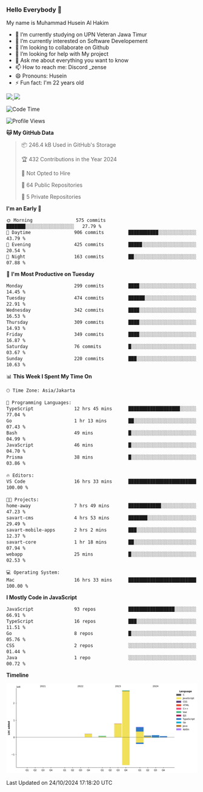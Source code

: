 ### Hello Everybody 👋

My name is Muhammad Husein Al Hakim

- 🔭 I’m currently studying on UPN Veteran Jawa Timur
- 🌱 I’m currently interested on Software Developement
- 👯 I’m looking to collaborate on Github
- 🤔 I’m looking for help with My project
- 💬 Ask me about everything you want to know
- 📫 How to reach me: Discord _zense
- 😄 Pronouns: Husein
- ⚡ Fun fact: I'm 22 years old

<p align="left">
<a href="https://github.com/huseinhq">
  <img height="180em" src="https://github-readme-stats-eight-theta.vercel.app/api?username=huseinhq&show_icons=true&theme=algolia&include_all_commits=true&count_private=true"/>
  <img height="180em" src="https://github-readme-stats-eight-theta.vercel.app/api/top-langs/?username=huseinhq&layout=compact&langs_count=8&theme=algolia"/>
</a>
</p>

<!--START_SECTION:waka-->
![Code Time](http://img.shields.io/badge/Code%20Time-1%2C551%20hrs%2040%20mins-blue)

![Profile Views](http://img.shields.io/badge/Profile%20Views-0-blue)

**🐱 My GitHub Data** 

> 📦 246.4 kB Used in GitHub's Storage 
 > 
> 🏆 432 Contributions in the Year 2024
 > 
> 🚫 Not Opted to Hire
 > 
> 📜 64 Public Repositories 
 > 
> 🔑 5 Private Repositories 
 > 
**I'm an Early 🐤** 

```text
🌞 Morning                575 commits         ███████░░░░░░░░░░░░░░░░░░   27.79 % 
🌆 Daytime                906 commits         ███████████░░░░░░░░░░░░░░   43.79 % 
🌃 Evening                425 commits         █████░░░░░░░░░░░░░░░░░░░░   20.54 % 
🌙 Night                  163 commits         ██░░░░░░░░░░░░░░░░░░░░░░░   07.88 % 
```
📅 **I'm Most Productive on Tuesday** 

```text
Monday                   299 commits         ████░░░░░░░░░░░░░░░░░░░░░   14.45 % 
Tuesday                  474 commits         ██████░░░░░░░░░░░░░░░░░░░   22.91 % 
Wednesday                342 commits         ████░░░░░░░░░░░░░░░░░░░░░   16.53 % 
Thursday                 309 commits         ████░░░░░░░░░░░░░░░░░░░░░   14.93 % 
Friday                   349 commits         ████░░░░░░░░░░░░░░░░░░░░░   16.87 % 
Saturday                 76 commits          █░░░░░░░░░░░░░░░░░░░░░░░░   03.67 % 
Sunday                   220 commits         ███░░░░░░░░░░░░░░░░░░░░░░   10.63 % 
```


📊 **This Week I Spent My Time On** 

```text
🕑︎ Time Zone: Asia/Jakarta

💬 Programming Languages: 
TypeScript               12 hrs 45 mins      ███████████████████░░░░░░   77.04 % 
Go                       1 hr 13 mins        ██░░░░░░░░░░░░░░░░░░░░░░░   07.43 % 
Bash                     49 mins             █░░░░░░░░░░░░░░░░░░░░░░░░   04.99 % 
JavaScript               46 mins             █░░░░░░░░░░░░░░░░░░░░░░░░   04.70 % 
Prisma                   38 mins             █░░░░░░░░░░░░░░░░░░░░░░░░   03.86 % 

🔥 Editors: 
VS Code                  16 hrs 33 mins      █████████████████████████   100.00 % 

🐱‍💻 Projects: 
home-away                7 hrs 49 mins       ████████████░░░░░░░░░░░░░   47.23 % 
savart-cms               4 hrs 53 mins       ███████░░░░░░░░░░░░░░░░░░   29.49 % 
savart-mobile-apps       2 hrs 2 mins        ███░░░░░░░░░░░░░░░░░░░░░░   12.37 % 
savart-core              1 hr 18 mins        ██░░░░░░░░░░░░░░░░░░░░░░░   07.94 % 
webapp                   25 mins             █░░░░░░░░░░░░░░░░░░░░░░░░   02.53 % 

💻 Operating System: 
Mac                      16 hrs 33 mins      █████████████████████████   100.00 % 
```

**I Mostly Code in JavaScript** 

```text
JavaScript               93 repos            █████████████████░░░░░░░░   66.91 % 
TypeScript               16 repos            ███░░░░░░░░░░░░░░░░░░░░░░   11.51 % 
Go                       8 repos             █░░░░░░░░░░░░░░░░░░░░░░░░   05.76 % 
CSS                      2 repos             ░░░░░░░░░░░░░░░░░░░░░░░░░   01.44 % 
Java                     1 repo              ░░░░░░░░░░░░░░░░░░░░░░░░░   00.72 % 
```



**Timeline**

![Lines of Code chart](https://raw.githubusercontent.com/HuseinHQ/HuseinHQ/main/assets/bar_graph.png)


 Last Updated on 24/10/2024 17:18:20 UTC
<!--END_SECTION:waka-->
